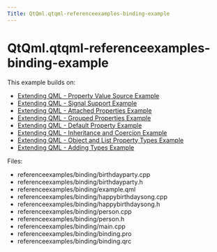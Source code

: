 ```yaml
---
Title: QtQml.qtqml-referenceexamples-binding-example
---
```


# QtQml.qtqml-referenceexamples-binding-example

<span class="subtitle"></span>
<!-- $$$referenceexamples/binding-description -->
<p>This example builds on:</p>
<ul>
<li><a href="QtQml.qtqml-referenceexamples-valuesource-example.md">Extending QML - Property Value Source Example</a></li>
<li><a href="QtQml.qtqml-referenceexamples-signal-example.md">Extending QML - Signal Support Example</a></li>
<li><a href="QtQml.qtqml-referenceexamples-attached-example.md">Extending QML - Attached Properties Example</a></li>
<li><a href="QtQml.qtqml-referenceexamples-grouped-example.md">Extending QML - Grouped Properties Example</a></li>
<li><a href="QtQml.qtqml-referenceexamples-default-example.md">Extending QML - Default Property Example</a></li>
<li><a href="QtQml.qtqml-referenceexamples-coercion-example.md">Extending QML - Inheritance and Coercion Example</a></li>
<li><a href="QtQml.qtqml-referenceexamples-properties-example.md">Extending QML - Object and List Property Types Example</a></li>
<li><a href="QtQml.qtqml-referenceexamples-adding-example.md">Extending QML - Adding Types Example</a></li>
</ul>
<p>Files:</p>
<ul>
<li>referenceexamples/binding/birthdayparty.cpp</li>
<li>referenceexamples/binding/birthdayparty.h</li>
<li>referenceexamples/binding/example.qml</li>
<li>referenceexamples/binding/happybirthdaysong.cpp</li>
<li>referenceexamples/binding/happybirthdaysong.h</li>
<li>referenceexamples/binding/person.cpp</li>
<li>referenceexamples/binding/person.h</li>
<li>referenceexamples/binding/main.cpp</li>
<li>referenceexamples/binding/binding.pro</li>
<li>referenceexamples/binding/binding.qrc</li>
</ul>
<!-- @@@referenceexamples/binding -->
